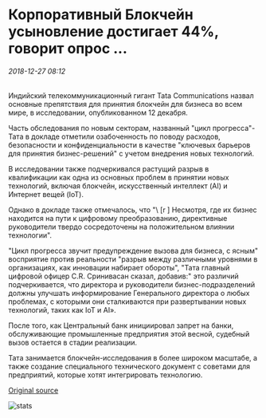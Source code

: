 # Корпоративный Блокчейн усыновление достигает 44%, говорит опрос ...

###### 2018-12-27 08:12

Индийский телекоммуникационный гигант Tata Communications назвал основные препятствия для принятия блокчейн для бизнеса во всем мире, в исследовании, опубликованном 12 декабря.

Часть обследования по новым секторам, названный "цикл прогресса"-Тата в докладе отметили озабоченность по поводу расходов, безопасности и конфиденциальности в качестве "ключевых барьеров для принятия бизнес-решений" с учетом внедрения новых технологий.

В исследовании также подчеркивался растущий разрыв в квалификации как одна из основных проблем в принятии новых технологий, включая блокчейн, искусственный интеллект (AI) и Интернет вещей (IoT).

Однако в докладе также отмечалось, что "\ [r \] Несмотря, где их бизнес находится на пути к цифровому преобразованию, директивные руководители твердо сосредоточены на положительном влиянии технологии".

"Цикл прогресса звучит предупреждение вызова для бизнеса, с ясным" восприятие против реальности "разрыв между различными уровнями в организациях, как инновации набирает обороты", "Тата главный цифровой офицер C.R. Сринивасан сказал, добавив:" это различий подчеркивается, что директора и руководители бизнес-подразделений должны улучшать информирование Генерального директора о любых проблемах, с которыми они сталкиваются при развертывании новых технологий, таких как IoT и AI».

После того, как Центральный банк инициировал запрет на банки, обслуживающие промышленные предприятия этой весной, судебный вызов остается в стадии реализации.

Тата занимается блокчейн-исследования в более широком масштабе, а также создание специального технического документ с советами для предприятий, которые хотят интегрировать технологию.

[Original source](https://cointelegraph.com/news/corporate-blockchain-adoption-reaches-44-says-survey)

![stats](https://c.statcounter.com/11760860/0/a89fa40b/1/ "stats")